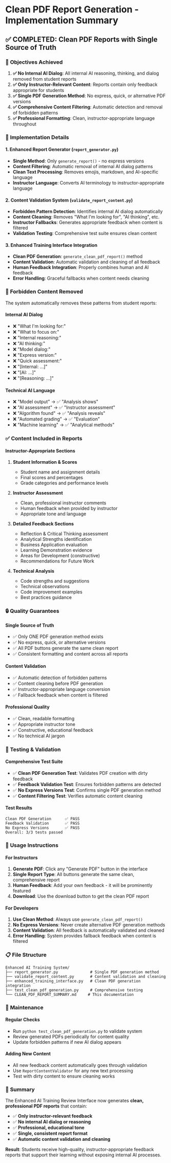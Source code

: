 # Clean PDF Report Generation - Implementation Summary

## ✅ **COMPLETED: Clean PDF Reports with Single Source of Truth**

### 🎯 **Objectives Achieved**

1. **✅ No Internal AI Dialog**: All internal AI reasoning, thinking, and dialog removed from student reports
2. **✅ Only Instructor-Relevant Content**: Reports contain only feedback appropriate for students
3. **✅ Single PDF Generation Method**: No express, quick, or alternative PDF versions
4. **✅ Comprehensive Content Filtering**: Automatic detection and removal of forbidden patterns
5. **✅ Professional Formatting**: Clean, instructor-appropriate language throughout

### 🔧 **Implementation Details**

#### **1. Enhanced Report Generator (`report_generator.py`)**
- **Single Method**: Only `generate_report()` - no express versions
- **Content Filtering**: Automatic removal of internal AI dialog patterns
- **Clean Text Processing**: Removes emojis, markdown, and AI-specific language
- **Instructor Language**: Converts AI terminology to instructor-appropriate language

#### **2. Content Validation System (`validate_report_content.py`)**
- **Forbidden Pattern Detection**: Identifies internal AI dialog automatically
- **Content Cleaning**: Removes "What I'm looking for", "AI thinking", etc.
- **Instructor Fallbacks**: Generates appropriate feedback when content is filtered
- **Validation Testing**: Comprehensive test suite ensures clean content

#### **3. Enhanced Training Interface Integration**
- **Clean PDF Generation**: `generate_clean_pdf_report()` method
- **Content Validation**: Automatic validation and cleaning of all feedback
- **Human Feedback Integration**: Properly combines human and AI feedback
- **Error Handling**: Graceful fallbacks when content needs cleaning

### 🚫 **Forbidden Content Removed**

The system automatically removes these patterns from student reports:

#### **Internal AI Dialog**
- ❌ "What I'm looking for:"
- ❌ "What to focus on:"
- ❌ "Internal reasoning:"
- ❌ "AI thinking:"
- ❌ "Model dialog:"
- ❌ "Express version:"
- ❌ "Quick assessment:"
- ❌ "[Internal: ...]"
- ❌ "[AI: ...]"
- ❌ "[Reasoning: ...]"

#### **Technical AI Language**
- ❌ "Model output" → ✅ "Analysis shows"
- ❌ "AI assessment" → ✅ "Instructor assessment"
- ❌ "Algorithm found" → ✅ "Analysis reveals"
- ❌ "Automated grading" → ✅ "Evaluation"
- ❌ "Machine learning" → ✅ "Analytical methods"

### ✅ **Content Included in Reports**

#### **Instructor-Appropriate Sections**
1. **Student Information & Scores**
   - Student name and assignment details
   - Final scores and percentages
   - Grade categories and performance levels

2. **Instructor Assessment**
   - Clean, professional instructor comments
   - Human feedback when provided by instructor
   - Appropriate tone and language

3. **Detailed Feedback Sections**
   - Reflection & Critical Thinking assessment
   - Analytical Strengths identification
   - Business Application evaluation
   - Learning Demonstration evidence
   - Areas for Development (constructive)
   - Recommendations for Future Work

4. **Technical Analysis**
   - Code strengths and suggestions
   - Technical observations
   - Code improvement examples
   - Best practices guidance

### 🔒 **Quality Guarantees**

#### **Single Source of Truth**
- ✅ Only ONE PDF generation method exists
- ✅ No express, quick, or alternative versions
- ✅ All PDF buttons generate the same clean report
- ✅ Consistent formatting and content across all reports

#### **Content Validation**
- ✅ Automatic detection of forbidden patterns
- ✅ Content cleaning before PDF generation
- ✅ Instructor-appropriate language conversion
- ✅ Fallback feedback when content is filtered

#### **Professional Quality**
- ✅ Clean, readable formatting
- ✅ Appropriate instructor tone
- ✅ Constructive, educational feedback
- ✅ No technical AI jargon

### 🧪 **Testing & Validation**

#### **Comprehensive Test Suite**
- ✅ **Clean PDF Generation Test**: Validates PDF creation with dirty feedback
- ✅ **Feedback Validation Test**: Ensures forbidden patterns are detected
- ✅ **No Express Versions Test**: Confirms single PDF generation method
- ✅ **Content Filtering Test**: Verifies automatic content cleaning

#### **Test Results**
```
Clean PDF Generation      ✅ PASS
Feedback Validation       ✅ PASS  
No Express Versions       ✅ PASS
Overall: 3/3 tests passed
```

### 🚀 **Usage Instructions**

#### **For Instructors**
1. **Generate PDF**: Click any "Generate PDF" button in the interface
2. **Single Report Type**: All buttons generate the same clean, comprehensive report
3. **Human Feedback**: Add your own feedback - it will be prominently featured
4. **Download**: Use the download button to get the clean PDF report

#### **For Developers**
1. **Use Clean Method**: Always use `generate_clean_pdf_report()` 
2. **No Express Versions**: Never create alternative PDF generation methods
3. **Content Validation**: All feedback is automatically validated and cleaned
4. **Error Handling**: System provides fallback feedback when content is filtered

### 📋 **File Structure**

```
Enhanced AI Training System/
├── report_generator.py              # Single PDF generation method
├── validate_report_content.py       # Content validation and cleaning
├── enhanced_training_interface.py   # Clean PDF generation integration
├── test_clean_pdf_generation.py     # Comprehensive testing
└── CLEAN_PDF_REPORT_SUMMARY.md     # This documentation
```

### 🔧 **Maintenance**

#### **Regular Checks**
- Run `python test_clean_pdf_generation.py` to validate system
- Review generated PDFs periodically for content quality
- Update forbidden patterns if new AI dialog appears

#### **Adding New Content**
- All new feedback content automatically goes through validation
- Use `ReportContentValidator` for any new text processing
- Test with dirty content to ensure cleaning works

### 🎉 **Summary**

The Enhanced AI Training Review Interface now generates **clean, professional PDF reports** that contain:

- ✅ **Only instructor-relevant feedback**
- ✅ **No internal AI dialog or reasoning**
- ✅ **Professional, educational tone**
- ✅ **Single, consistent report format**
- ✅ **Automatic content validation and cleaning**

**Result**: Students receive high-quality, instructor-appropriate feedback reports that support their learning without exposing internal AI processes.